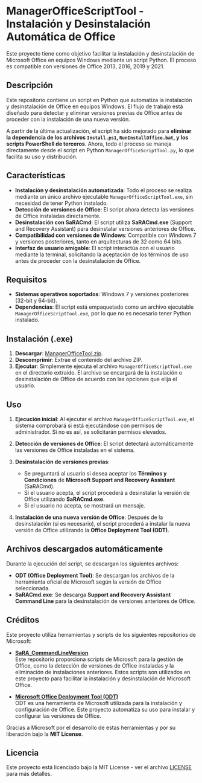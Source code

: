 # ManagerOfficeScriptTool - Instalación y Desinstalación Automática de Office

Este proyecto tiene como objetivo facilitar la instalación y desinstalación de Microsoft Office en equipos Windows mediante un script Python. El proceso es compatible con versiones de Office 2013, 2016, 2019 y 2021.

## Descripción

Este repositorio contiene un script en Python que automatiza la instalación y desinstalación de Office en equipos Windows. El flujo de trabajo está diseñado para detectar y eliminar versiones previas de Office antes de proceder con la instalación de una nueva versión.

A partir de la última actualización, el script ha sido mejorado para **eliminar la dependencia de los archivos `Install.ps1`, `RunInstallOffice.bat`, y los scripts PowerShell de terceros**. Ahora, todo el proceso se maneja directamente desde el script en Python `ManagerOfficeScriptTool.py`, lo que facilita su uso y distribución.

## Características

- **Instalación y desinstalación automatizada**: Todo el proceso se realiza mediante un único archivo ejecutable `ManagerOfficeScriptTool.exe`, sin necesidad de tener Python instalado.
- **Detección de versiones de Office**: El script ahora detecta las versiones de Office instaladas directamente.
- **Desinstalación con SaRACmd**: El script utiliza **SaRACmd.exe** (Support and Recovery Assistant) para desinstalar versiones anteriores de Office.
- **Compatibilidad con versiones de Windows**: Compatible con Windows 7 y versiones posteriores, tanto en arquitecturas de 32 como 64 bits.
- **Interfaz de usuario amigable**: El script interactúa con el usuario mediante la terminal, solicitando la aceptación de los términos de uso antes de proceder con la desinstalación de Office.

## Requisitos

- **Sistemas operativos soportados**: Windows 7 y versiones posteriores (32-bit y 64-bit).
- **Dependencias**: El script está empaquetado como un archivo ejecutable `ManagerOfficeScriptTool.exe`, por lo que no es necesario tener Python instalado.

## Instalación (.exe)

1. **Descargar**: [ManagerOfficeTool.zip](https://github.com/Rodri082/ManagerOfficeScriptTool/releases).
2. **Descomprimir**: Extrae el contenido del archivo ZIP.
3. **Ejecutar**: Simplemente ejecuta el archivo `ManagerOfficeScriptTool.exe` en el directorio extraído. El archivo se encargará de la instalación o desinstalación de Office de acuerdo con las opciones que elija el usuario.

## Uso

1. **Ejecución inicial**: Al ejecutar el archivo `ManagerOfficeScriptTool.exe`, el sistema comprobará si está ejecutándose con permisos de administrador. Si no es así, se solicitarán permisos elevados.
   
2. **Detección de versiones de Office**: El script detectará automáticamente las versiones de Office instaladas en el sistema.

3. **Desinstalación de versiones previas**: 
   - Se preguntará al usuario si desea aceptar los **Términos y Condiciones** de **Microsoft Support and Recovery Assistant** (SaRACmd).
   - Si el usuario acepta, el script procederá a desinstalar la versión de Office utilizando **SaRACmd.exe**.
   - Si el usuario no acepta, se mostrará un mensaje.

4. **Instalación de una nueva versión de Office**: Después de la desinstalación (si es necesario), el script procederá a instalar la nueva versión de Office utilizando la **Office Deployment Tool (ODT)**.

## Archivos descargados automáticamente

Durante la ejecución del script, se descargan los siguientes archivos:

- **ODT (Office Deployment Tool)**: Se descargan los archivos de la herramienta oficial de Microsoft según la versión de Office seleccionada.
- **SaRACmd.exe**: Se descarga **Support and Recovery Assistant Command Line** para la desinstalación de versiones anteriores de Office.

## Créditos

Este proyecto utiliza herramientas y scripts de los siguientes repositorios de Microsoft:

- **[SaRA_CommandLineVersion](https://learn.microsoft.com/en-us/microsoft-365/troubleshoot/administration/assistant-office-uninstall)**  
  Este repositorio proporciona scripts de Microsoft para la gestión de Office, como la detección de versiones de Office instaladas y la eliminación de instalaciones anteriores. Estos scripts son utilizados en este proyecto para facilitar la instalación y desinstalación de Microsoft Office.

- **[Microsoft Office Deployment Tool (ODT)](https://learn.microsoft.com/en-us/microsoft-365-apps/deploy/overview-office-deployment-tool)**  
  ODT es una herramienta de Microsoft utilizada para la instalación y configuración de Office. Este proyecto automatiza su uso para instalar y configurar las versiones de Office.

Gracias a Microsoft por el desarrollo de estas herramientas y por su liberación bajo la **MIT License**.

## Licencia

Este proyecto está licenciado bajo la MIT License - ver el archivo [LICENSE](./LICENSE) para más detalles.
